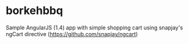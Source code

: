 # borkehbbq
Sample AngularJS (1.4) app with simple shopping cart using snapjay's ngCart directive (https://github.com/snapjay/ngcart)
